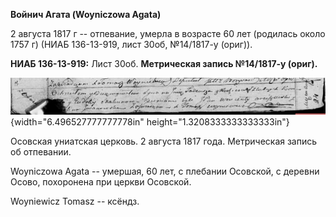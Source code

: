 **Войнич Агата (Woyniczowa Agata)**

2 августа 1817 г -- отпевание, умерла в возрасте 60 лет (родилась около
1757 г) (НИАБ 136-13-919, лист 30об, №14/1817-у (ориг)).

**НИАБ 136-13-919:** Лист 30об. **Метрическая запись №14/1817-у
(ориг).**

![](./media/2d29b8242ed16674b936a37e84596bde90917ab2.png){width="6.496527777777778in"
height="1.3208333333333333in"}

Осовская униатская церковь. 2 августа 1817 года. Метрическая запись об
отпевании.

Woyniczowa Agata -- умершая, 60 лет, с плебании Осовской, с деревни
Осово, похоронена при церкви Осовской.

Woyniewicz Tomasz -- ксёндз.
